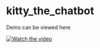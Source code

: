 # kitty_the_chatbot

Demo can be viewed here

[![Watch the video](https://encrypted-tbn0.gstatic.com/images?q=tbn%3AANd9GcQL7RLWmTlaCU5kK1Cjz03hvXtYh9A4IdpRHQ&usqp=CAU)](https://www.youtube.com/watch?v=vgJE0wkNdeg)

